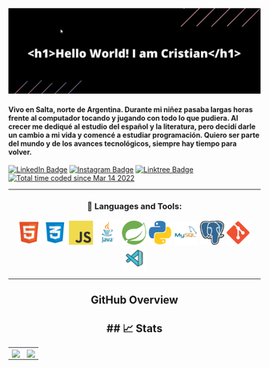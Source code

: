 <img src="./assets/img.png">

<h4> Vivo en Salta, norte de Argentina. Durante mi niñez pasaba largas horas frente al computador tocando y jugando con todo lo que pudiera. Al crecer me dediqué al estudio del español y la literatura, pero decidí darle un cambio a mi vida y comencé a estudiar programación. Quiero ser parte del mundo y de los avances tecnológicos, siempre hay tiempo para volver. </h4>

[![LinkedIn Badge](https://img.shields.io/badge/LinkedIn-Profile-informational?style=flat&logo=linkedin&logoColor=white&color=0D76A8)](https://www.linkedin.com/in/cristian-aguirre-822858220/)
[![Instagram Badge](https://img.shields.io/badge/Instagram-Profile-informational?style=flat&logo=instagram&logoColor=white&color=0D76A8)](https://www.instagram.com/aguirre_cristian101/?hl=es-la)
[![Linktree Badge](https://img.shields.io/badge/Linktree-Profile-informational?style=flat&logo=linktree&logoColor=white&color=0D76A8)](https://linktr.ee/cristianaguirre.dev)
<a href="https://wakatime.com/@d3f07f69-eabd-42f0-80b2-9950f8e74bd3"><img src="https://wakatime.com/badge/user/d3f07f69-eabd-42f0-80b2-9950f8e74bd3.svg" alt="Total time coded since Mar 14 2022" /></a>


<hr>

<h3 align="center">💼 Languages and Tools:</h3>

<p align="center">
<img src="https://github.com/Cristianaaguirre/Cristianaaguirre/blob/main/assets/html.svg" alt="HTML" width="48" height="48"/>&nbsp;<img src="https://github.com/Cristianaaguirre/Cristianaaguirre/blob/main/assets/css.png" alt="CSS" width="48" height="48"/>&nbsp;<img src="https://github.com/Cristianaaguirre/Cristianaaguirre/blob/main/assets/js.png" alt="JavaScript" width="48" height="48"/>&nbsp;<img src="https://github.com/Cristianaaguirre/Cristianaaguirre/blob/main/assets/java.png" alt="Java" width="50" height="50"/>&nbsp;<img src="https://github.com/Cristianaaguirre/Cristianaaguirre/blob/main/assets/spring.svg" alt="Spring" width="48" height="48"/>&nbsp;<img src="https://github.com/Cristianaaguirre/Cristianaaguirre/blob/main/assets/python.png" alt="Python" width="48" height="48"/>&nbsp;<img src="https://github.com/Cristianaaguirre/Cristianaaguirre/blob/main/assets/mysql.svg" alt="MySQL" width="48" height="48"/>&nbsp;<img src="https://github.com/Cristianaaguirre/Cristianaaguirre/blob/main/assets/postgres.png" alt="Postgres" width="48" height="48"/>&nbsp;<img src="https://github.com/Cristianaaguirre/Cristianaaguirre/blob/main/assets/git.png" alt="Git" width="48" height="48"/>&nbsp;<img src="https://github.com/Cristianaaguirre/Cristianaaguirre/blob/main/assets/vscode.png" alt="VS" width="48" height="48"/>
</p>

<hr>

<h2 align="center"> GitHub Overview </h2>
<h2 align="center">## &#x1f4c8; Stats </h2>
<table align="center" width=100%>
  <tr>
    <td align="center" style="padding=0;width=50%;">
      <img align="center" style="padding=0;" src="https://github-readme-stats.vercel.app/api/top-langs/?username=Cristianaaguirre&layout=compact&show_icons=true&title_color=4F8CC9&text_color=9f9f9f&bg_color=00000000&hide_border=true&icon_color=00000000&count_private=true&extra=skyra-project/skyra,skyra.pw,alestra,skyra-sharp,lycore,aurora,char,timestamp,anti-user-gateway,orm,eslint-config;binarytf/binarytf;discordjs/discord.js,collection;novariableglobal/mood,g.shift,global-engine;sapphire-project/framework,pieces,plugins,utilities" />
    </td>
    <td align="center" style="padding=0;width=50%;">
      <img align="center" style="padding=0;" src="https://github-readme-stats.vercel.app/api/?username=Cristianaaguirre&show_icons=true&title_color=4F8CC9&text_color=9f9f9f&bg_color=00000000&hide_border=true&icon_color=4F8CC9&hide_title=true&count_private=true" />
    </td>
  </tr>
</table>
